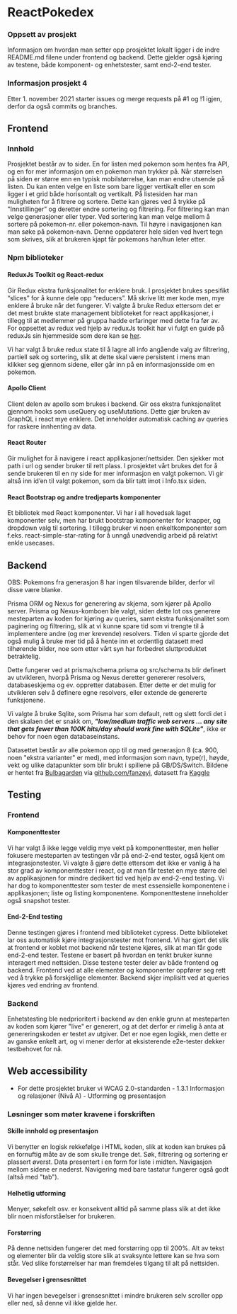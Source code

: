 # ReactPokedex


### Oppsett av prosjekt
Informasjon om hvordan man setter opp prosjektet lokalt ligger i de indre README.md filene under frontend og backend. Dette gjelder også kjøring av testene, både komponent- og enhetstester, samt end-2-end tester.

### Informasjon prosjekt 4
Etter 1. november 2021 starter issues og merge requests på #1 og !1 igjen, derfor da også commits og branches.


## Frontend

### Innhold
Prosjektet består av to sider. En for listen med pokemon som hentes fra API, og en for mer informasjon om en pokemon man trykker på. Når størrelsen på siden er større enn en typisk mobilstørrelse, kan man endre utsende på listen. Du kan enten velge en liste som bare ligger vertikalt eller en som ligger i et grid både horisontalt og vertikalt. På listesiden har man muligheten for å filtrere og sortere. Dette kan gjøres ved å trykke på "Innstillinger" og deretter endre sortering og filtrering. For filtrering kan man velge generasjoner eller typer. Ved sortering kan man velge mellom å sortere på pokemon-nr. eller pokemon-navn. Til høyre i navigasjonen kan man søke på pokemon-navn. Denne oppdaterer hele siden ved hvert tegn som skrives, slik at brukeren kjapt får pokemons han/hun leter etter.


### Npm biblioteker

#### ReduxJs Toolkit og React-redux
Gir Redux ekstra funksjonalitet for enklere bruk. I prosjektet brukes spesifikt “slices” for å kunne dele opp “reducers”. Må skrive litt mer kode men, mye enklere å bruke når det fungerer.
Vi valgte å bruke Redux ettersom det er det mest brukte state management biblioteket for react applikasjoner, i tillegg til at medlemmer på gruppa hadde erfaringer med dette fra før av.
For oppsettet av redux ved hjelp av reduxJs toolkit har vi fulgt en guide på reduxJs sin hjemmeside som dere kan se [her](https://redux-toolkit.js.org/tutorials/typescript).

Vi har valgt å bruke redux state til å lagre all info angående valg av filtrering, partiell søk og sortering, slik at dette skal være persistent i mens man klikker seg gjennom sidene, eller går inn på en informasjonsside om en pokemon.


#### Apollo Client
Client delen av apollo som brukes i backend. Gir oss ekstra funksjonalitet gjennom hooks som useQuery og useMutations. Dette gjør bruken av GraphQL i react mye enklere. Det inneholder automatisk caching av queries for raskere innhenting av data.

#### React Router
Gir mulighet for å navigere i react applikasjoner/nettsider. Den sjekker mot path i url og sender bruker til rett plass. I prosjektet vårt brukes det for å sende brukeren til en ny side for mer informasjon en valgt pokemon. Vi gir altså inn id’en til valgt pokemon, som da blir tatt imot i Info.tsx siden.

#### React Bootstrap og andre tredjeparts komponenter
Et bibliotek med React komponenter. Vi har i all hovedsak laget komponenter selv, men har brukt bootstrap komponenter for knapper, og dropdown valg til sortering. I tillegg bruker vi noen enkeltkomponenter som f.eks. react-simple-star-rating for å unngå unødvendig arbeid på relativt enkle usecases.

## Backend

OBS: Pokemons fra generasjon 8 har ingen tilsvarende bilder, derfor vil disse være blanke.

Prisma ORM og Nexus for generering av skjema, som kjører på Apollo server.
Prisma og Nexus-komboen ble valgt, siden dette lot oss generere mesteparten av koden for
kjøring av queries, samt ekstra funksjonalitet som paginering og filtrering, slik at vi
kunne spare tid som vi trengte til å implementere andre (og mer krevende) resolvers. Tiden
vi sparte gjorde det også mulig å bruke mer tid på å hente inn et ordentlig datasett med
tilhørende bilder, noe som etter vårt syn har forbedret sluttproduktet betraktelig.

Dette fungerer ved at prisma/schema.prisma og src/schema.ts blir definert av utvikleren, hvorpå
Prisma og Nexus deretter genererer resolvers, databaseskjema og ev. oppretter databasen. Etter dette
er det mulig for utvikleren selv å definere egne resolvers, eller extende de genererte funksjonene.

Vi valgte å bruke Sqlite, som Prisma har som default, rett og slett fordi det i den skalaen
det er snakk om, ***"low/medium traffic web servers ... any site that gets fewer than 100K hits/day should work fine with SQLite"***,
ikke er behov for noen egen databaseinstans.

Datasettet består av alle pokemon opp til og med generasjon 8 (ca. 900, noen "ekstra varianter" er med),
med informasjon som navn, type(r), høyde, vekt og ulike datapunkter som blir brukt i spillene på GB/DS/Switch.
Bildene er hentet fra [Bulbagarden](https://bulbapedia.bulbagarden.net/wiki/Main_Page)
via [github.com/fanzeyi](https://github.com/fanzeyi/pokemon.json), datasett fra [Kaggle](https://www.kaggle.com/mariotormo/complete-pokemon-dataset-updated-090420)


## Testing
### Frontend
#### Komponenttester
Vi har valgt å ikke legge veldig mye vekt på komponenttester, men heller fokusere mesteparten av testingen vår på end-2-end tester, også kjent om integrasjonstester. Vi valgte å gjøre dette ettersom det ikke er vanlig å ha stor grad av komponenttester i react, og at man får testet en mye større del av applikasjonen for mindre dedikert tid ved hjelp av end-2-end testing. Vi har dog to komponenttester som tester de mest essensielle komponentene i applikasjonen; liste og listing komponentene. Komponenttestene inneholder også snapshot tester.

#### End-2-End testing
Denne testingen gjøres i frontend med biblioteket cypress. Dette biblioteket lar oss automatisk kjøre integrasjonstester mot frontend. Vi har gjort det slik at frontend er koblet mot backend når testene kjøres, slik at man får gode end-2-end tester. Testene er basert på hvordan en tenkt bruker kunne interagert med nettsiden. Disse testene tester deler av både frontend og backend. Frontend ved at alle elementer og komponenter oppfører seg rett ved å trykke på forskjellige elementer. Backend skjer implisitt ved at queries kjøres ved endring av frontend.

### Backend
Enhetstesting ble nedprioritert i backend av den enkle grunn at mesteparten av koden som kjører "live" er generert,
og at det derfor er rimelig å anta at genereringskoden er testet av utgiver. Det er noe egen logikk, men dette er
av ganske enkelt art, og vi mener derfor at eksisterende e2e-tester dekker testbehovet for nå.

## Web accessibility
- For dette prosjektet bruker vi WCAG 2.0-standarden - 1.3.1 Informasjon og relasjoner (Nivå A) - Utforming og presentasjon

### Løsninger som møter kravene i forskriften

#### Skille innhold og presentasjon
Vi benytter en logisk rekkefølge i HTML koden, slik at koden kan brukes på en fornuftig måte av de som skulle trenge det. Søk, filtrering og sortering er plassert øverst. Data presentert i en form for liste i midten. Navigasjon mellom sidene er nederst. Navigering med bare tastatur fungerer også godt (altså med "tab").

#### Helhetlig utforming
Menyer, søkefelt osv. er konsekvent alltid på samme plass slik at det ikke blir noen misforståelser for brukeren.

#### Forstørring
På denne nettsiden fungerer det med forstørring opp til 200%. Alt av tekst og elementer blir da veldig store slik at svaksynte lettere kan se hva som står. Ved slike forstørrelser har man fremdeles tilgang til alt på nettsiden.

#### Bevegelser i grensesnittet
Vi har ingen bevegelser i grensesnittet i mindre brukeren selv scroller opp eller ned, så denne vil ikke gjelde her.
